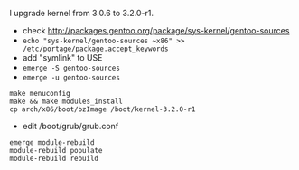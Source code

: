 
I upgrade kernel from 3.0.6 to 3.2.0-r1.

* check http://packages.gentoo.org/package/sys-kernel/gentoo-sources
* `echo "sys-kernel/gentoo-sources ~x86" >> /etc/portage/package.accept_keywords`
* add "symlink" to USE
* `emerge -S gentoo-sources`
* `emerge -u gentoo-sources`

```
make menuconfig
make && make modules_install
cp arch/x86/boot/bzImage /boot/kernel-3.2.0-r1
```

* edit /boot/grub/grub.conf

```
emerge module-rebuild
module-rebuild populate
module-rebuild rebuild
```

